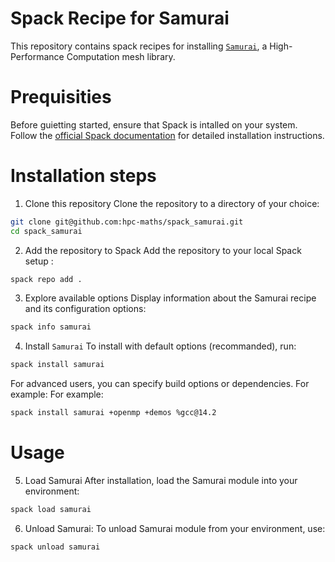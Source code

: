 # Spack Recipe for Samurai 

This repository contains spack recipes for installing [`Samurai`](https://github.com/hpc-maths/samurai), a High-Performance Computation mesh library. 

# Prequisities
Before guietting started, ensure that Spack is intalled on your system. Follow the [official Spack documentation](https://spack.io/) for detailed installation instructions. 


# Installation steps

1. Clone this repository
Clone the repository to a directory of your choice:
```bash
git clone git@github.com:hpc-maths/spack_samurai.git
cd spack_samurai
```

2. Add the repository to Spack
Add the repository to your local Spack setup : 
```bash
spack repo add . 
```

3. Explore available options
Display information about the Samurai recipe and its configuration options:
```bash
spack info samurai
```

4. Install `Samurai`
To install with default options (recommanded), run:
```bash
spack install samurai
```

For advanced users, you can specify build options or dependencies. For example:
For example: 
```bash
spack install samurai +openmp +demos %gcc@14.2
```

# Usage

5. Load Samurai
After installation, load the Samurai module into your environment:
```bash
spack load samurai
```

6. Unload Samurai:
To unload Samurai module from your environment, use:
```bash
spack unload samurai
```


